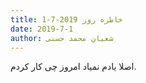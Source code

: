 ```yaml
---
title: خاطره روز 2019-7-1
date: 2019-7-1
author: شعبان محمد حسنی
---
```


اصلا یادم نمیاد امروز چی کار کردم.